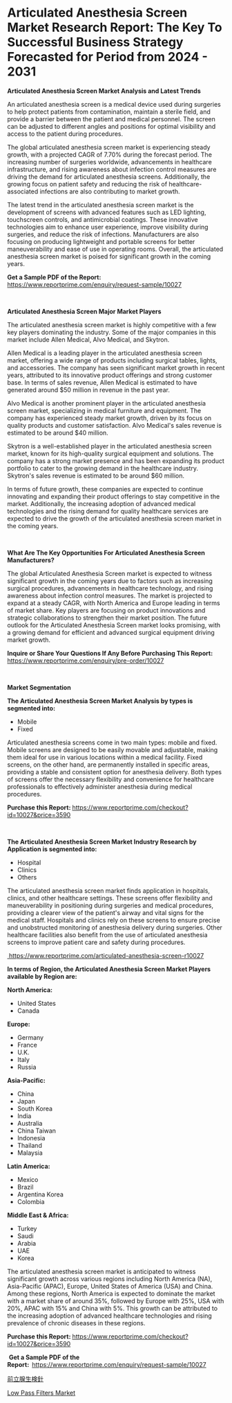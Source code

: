<p><h1>Articulated Anesthesia Screen Market Research Report: The Key To Successful Business Strategy Forecasted for Period from 2024 - 2031</h1></p><p><strong>Articulated Anesthesia Screen Market Analysis and Latest Trends</strong></p>
<p><p>An articulated anesthesia screen is a medical device used during surgeries to help protect patients from contamination, maintain a sterile field, and provide a barrier between the patient and medical personnel. The screen can be adjusted to different angles and positions for optimal visibility and access to the patient during procedures.</p><p>The global articulated anesthesia screen market is experiencing steady growth, with a projected CAGR of 7.70% during the forecast period. The increasing number of surgeries worldwide, advancements in healthcare infrastructure, and rising awareness about infection control measures are driving the demand for articulated anesthesia screens. Additionally, the growing focus on patient safety and reducing the risk of healthcare-associated infections are also contributing to market growth.</p><p>The latest trend in the articulated anesthesia screen market is the development of screens with advanced features such as LED lighting, touchscreen controls, and antimicrobial coatings. These innovative technologies aim to enhance user experience, improve visibility during surgeries, and reduce the risk of infections. Manufacturers are also focusing on producing lightweight and portable screens for better maneuverability and ease of use in operating rooms. Overall, the articulated anesthesia screen market is poised for significant growth in the coming years.</p></p>
<p><strong>Get a Sample PDF of the Report:&nbsp;</strong> <a href="https://www.reportprime.com/enquiry/request-sample/10027">https://www.reportprime.com/enquiry/request-sample/10027</a></p>
<p>&nbsp;</p>
<p><strong>Articulated Anesthesia Screen Major Market Players</strong></p>
<p><p>The articulated anesthesia screen market is highly competitive with a few key players dominating the industry. Some of the major companies in this market include Allen Medical, Alvo Medical, and Skytron. </p><p>Allen Medical is a leading player in the articulated anesthesia screen market, offering a wide range of products including surgical tables, lights, and accessories. The company has seen significant market growth in recent years, attributed to its innovative product offerings and strong customer base. In terms of sales revenue, Allen Medical is estimated to have generated around $50 million in revenue in the past year.</p><p>Alvo Medical is another prominent player in the articulated anesthesia screen market, specializing in medical furniture and equipment. The company has experienced steady market growth, driven by its focus on quality products and customer satisfaction. Alvo Medical's sales revenue is estimated to be around $40 million.</p><p>Skytron is a well-established player in the articulated anesthesia screen market, known for its high-quality surgical equipment and solutions. The company has a strong market presence and has been expanding its product portfolio to cater to the growing demand in the healthcare industry. Skytron's sales revenue is estimated to be around $60 million.</p><p>In terms of future growth, these companies are expected to continue innovating and expanding their product offerings to stay competitive in the market. Additionally, the increasing adoption of advanced medical technologies and the rising demand for quality healthcare services are expected to drive the growth of the articulated anesthesia screen market in the coming years.</p></p>
<p>&nbsp;</p>
<p><strong>What Are The Key Opportunities For Articulated Anesthesia Screen Manufacturers?</strong></p>
<p><p>The global Articulated Anesthesia Screen market is expected to witness significant growth in the coming years due to factors such as increasing surgical procedures, advancements in healthcare technology, and rising awareness about infection control measures. The market is projected to expand at a steady CAGR, with North America and Europe leading in terms of market share. Key players are focusing on product innovations and strategic collaborations to strengthen their market position. The future outlook for the Articulated Anesthesia Screen market looks promising, with a growing demand for efficient and advanced surgical equipment driving market growth.</p></p>
<p><strong>Inquire or Share Your Questions If Any Before Purchasing This Report:</strong> <a href="https://www.reportprime.com/enquiry/pre-order/10027">https://www.reportprime.com/enquiry/pre-order/10027</a></p>
<p>&nbsp;</p>
<p><strong>Market Segmentation</strong></p>
<p><strong>The Articulated Anesthesia Screen Market Analysis by types is segmented into:</strong></p>
<p><ul><li>Mobile</li><li>Fixed</li></ul></p>
<p><p>Articulated anesthesia screens come in two main types: mobile and fixed. Mobile screens are designed to be easily movable and adjustable, making them ideal for use in various locations within a medical facility. Fixed screens, on the other hand, are permanently installed in specific areas, providing a stable and consistent option for anesthesia delivery. Both types of screens offer the necessary flexibility and convenience for healthcare professionals to effectively administer anesthesia during medical procedures.</p></p>
<p><strong>Purchase this Report:&nbsp;</strong><a href="https://www.reportprime.com/checkout?id=10027&price=3590">https://www.reportprime.com/checkout?id=10027&price=3590</a></p>
<p>&nbsp;</p>
<p><strong>The Articulated Anesthesia Screen Market Industry Research by Application is segmented into:</strong></p>
<p><ul><li>Hospital</li><li>Clinics</li><li>Others</li></ul></p>
<p><p>The articulated anesthesia screen market finds application in hospitals, clinics, and other healthcare settings. These screens offer flexibility and maneuverability in positioning during surgeries and medical procedures, providing a clearer view of the patient's airway and vital signs for the medical staff. Hospitals and clinics rely on these screens to ensure precise and unobstructed monitoring of anesthesia delivery during surgeries. Other healthcare facilities also benefit from the use of articulated anesthesia screens to improve patient care and safety during procedures.</p></p>
<p><a href="https://www.reportprime.com/articulated-anesthesia-screen-r10027">&nbsp;https://www.reportprime.com/articulated-anesthesia-screen-r10027</a></p>
<p><strong>In terms of Region, the Articulated Anesthesia Screen Market Players available by Region are:</strong></p>
<p>
    <p> <strong> North America: </strong>
        <ul>
            <li>United States</li>
            <li>Canada</li>
        </ul>
        </p> 
    <p> <strong> Europe: </strong>
        <ul>
            <li>Germany</li>
            <li>France</li>
            <li>U.K.</li>
            <li>Italy</li>
            <li>Russia</li>
        </ul>
        </p> 
    <p> <strong> Asia-Pacific: </strong>
        <ul>
            <li>China</li>
            <li>Japan</li>
            <li>South Korea</li>
            <li>India</li>
            <li>Australia</li>
            <li>China Taiwan</li>
            <li>Indonesia</li>
            <li>Thailand</li>
            <li>Malaysia</li>
        </ul>
        </p> 
    <p> <strong> Latin America: </strong>
        <ul>
            <li>Mexico</li>
            <li>Brazil</li>
            <li>Argentina Korea</li>
            <li>Colombia</li>
        </ul>
        </p> 
    <p> <strong> Middle East & Africa: </strong>
        <ul>
            <li>Turkey</li>
            <li>Saudi</li>
            <li>Arabia</li>
            <li>UAE</li>
            <li>Korea</li>
        </ul>
    </p>
    </p>
<p><p>The articulated anesthesia screen market is anticipated to witness significant growth across various regions including North America (NA), Asia-Pacific (APAC), Europe, United States of America (USA) and China. Among these regions, North America is expected to dominate the market with a market share of around 35%, followed by Europe with 25%, USA with 20%, APAC with 15% and China with 5%. This growth can be attributed to the increasing adoption of advanced healthcare technologies and rising prevalence of chronic diseases in these regions.</p></p>
<p><strong>Purchase this Report: </strong><a href="https://www.reportprime.com/checkout?id=10027&price=3590">https://www.reportprime.com/checkout?id=10027&price=3590</a></p>
<p>&nbsp;<strong>Get a Sample PDF of the Report:&nbsp;&nbsp;</strong><a href="https://www.reportprime.com/enquiry/request-sample/10027">https://www.reportprime.com/enquiry/request-sample/10027</a></p>
<p><strong></strong></p>
<p><p><a href="https://medium.com/@eugenethompson65/%E5%89%8D%E7%AB%8B%E8%85%BA%E7%94%9F%E6%A4%9C%E9%87%9D%E5%B8%82%E5%A0%B4-%E7%A8%AE%E9%A1%9E-%E7%94%A8%E9%80%94-%E3%81%8A%E3%82%88%E3%81%B3%E5%9C%B0%E7%90%86%E3%81%AB%E3%82%88%E3%82%8B%E5%8C%85%E6%8B%AC%E7%9A%84%E8%A9%95%E4%BE%A1-315d0c0615ee">前立腺生検針</a></p><p><a href="https://meowing-canidae-761.notion.site/Low-Pass-Filters-Market-Analysis-and-Sze-Forecasted-for-period-from-2024-to-2031-8dc12c0f4bde4155a6a43a3ba79daea9">Low Pass Filters Market</a></p></p>